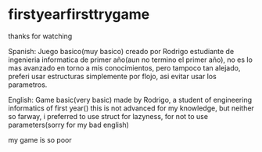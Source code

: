 # firstyearfirsttrygame
thanks for watching

Spanish:
Juego basico(muy basico) creado por Rodrigo estudiante de ingenieria informatica de primer año(aun no termino el primer año),
no es lo mas avanzado en torno a mis conocimientos, pero tampoco tan alejado, preferi usar 
estructuras simplemente por flojo, asi evitar usar los parametros.

English:
 Game basic(very basic) made by Rodrigo, a student of engineering informatics of first year()
this is not advanced for my knowledge, but neither so farway, i preferred to use struct for lazyness, for not to use parameters(sorry for my bad english)

my game is so poor 
